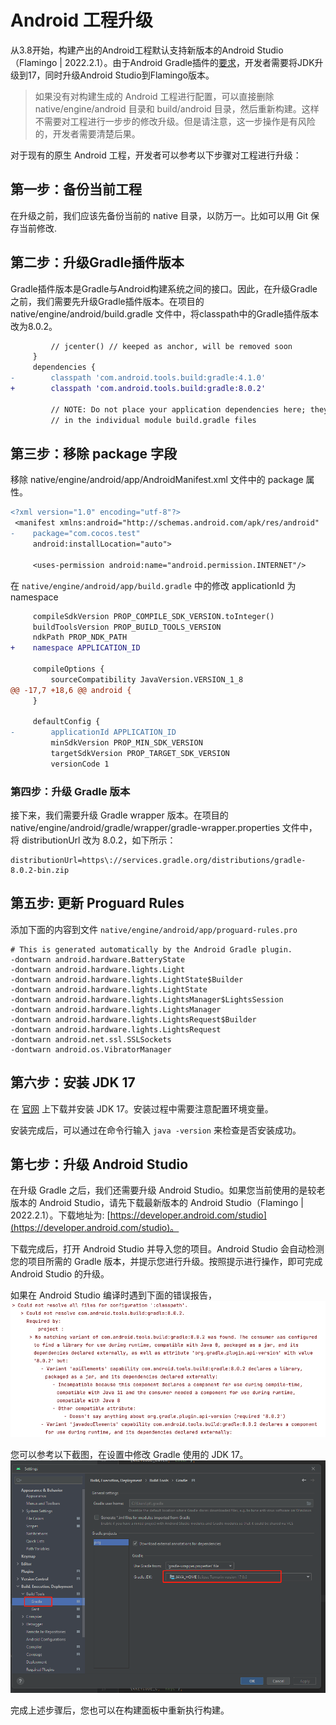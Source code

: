 # Android 工程升级

从3.8开始，构建产出的Android工程默认支持新版本的Android Studio（Flamingo | 2022.2.1）。由于Android Gradle插件的[要求](https://developer.android.com/studio/releases?hl=zh-cn#jdk-17)，开发者需要将JDK升级到17，同时升级Android Studio到Flamingo版本。

> 如果没有对构建生成的 Android 工程进行配置，可以直接删除 native/engine/android 目录和 build/android 目录，然后重新构建。这样不需要对工程进行一步步的修改升级。但是请注意，这一步操作是有风险的，开发者需要清楚后果。

对于现有的原生 Android 工程，开发者可以参考以下步骤对工程进行升级：

## 第一步：备份当前工程

在升级之前，我们应该先备份当前的 native 目录，以防万一。比如可以用 Git 保存当前修改.

## 第二步：升级Gradle插件版本

Gradle插件版本是Gradle与Android构建系统之间的接口。因此，在升级Gradle之前，我们需要先升级Gradle插件版本。在项目的 native/engine/android/build.gradle 文件中，将classpath中的Gradle插件版本改为8.0.2。

```diff
         // jcenter() // keeped as anchor, will be removed soon
     }
     dependencies {
-        classpath 'com.android.tools.build:gradle:4.1.0'
+        classpath 'com.android.tools.build:gradle:8.0.2'

         // NOTE: Do not place your application dependencies here; they belong
         // in the individual module build.gradle files
```

## 第三步：移除 package 字段

移除 native/engine/android/app/AndroidManifest.xml 文件中的 package 属性。

```diff
<?xml version="1.0" encoding="utf-8"?>
 <manifest xmlns:android="http://schemas.android.com/apk/res/android"
-    package="com.cocos.test"
     android:installLocation="auto">

     <uses-permission android:name="android.permission.INTERNET"/>
```

在 `native/engine/android/app/build.gradle` 中的修改 applicationId 为 namespace
```diff
     compileSdkVersion PROP_COMPILE_SDK_VERSION.toInteger()
     buildToolsVersion PROP_BUILD_TOOLS_VERSION
     ndkPath PROP_NDK_PATH
+    namespace APPLICATION_ID

     compileOptions {
         sourceCompatibility JavaVersion.VERSION_1_8
@@ -17,7 +18,6 @@ android {
     }

     defaultConfig {
-        applicationId APPLICATION_ID
         minSdkVersion PROP_MIN_SDK_VERSION
         targetSdkVersion PROP_TARGET_SDK_VERSION
         versionCode 1
```

### 第四步：升级 Gradle 版本

接下来，我们需要升级 Gradle wrapper 版本。在项目的 native/engine/android/gradle/wrapper/gradle-wrapper.properties 文件中，将 distributionUrl 改为 8.0.2，如下所示：

```properties
distributionUrl=https\://services.gradle.org/distributions/gradle-8.0.2-bin.zip

```

## 第五步: 更新 Proguard Rules

添加下面的内容到文件 `native/engine/android/app/proguard-rules.pro`

```
# This is generated automatically by the Android Gradle plugin.
-dontwarn android.hardware.BatteryState
-dontwarn android.hardware.lights.Light
-dontwarn android.hardware.lights.LightState$Builder
-dontwarn android.hardware.lights.LightState
-dontwarn android.hardware.lights.LightsManager$LightsSession
-dontwarn android.hardware.lights.LightsManager
-dontwarn android.hardware.lights.LightsRequest$Builder
-dontwarn android.hardware.lights.LightsRequest
-dontwarn android.net.ssl.SSLSockets
-dontwarn android.os.VibratorManager
```

## 第六步：安装 JDK 17

在 [官网](https://www.oracle.com/java/technologies/downloads/) 上下载并安装 JDK 17。安装过程中需要注意配置环境变量。

安装完成后，可以通过在命令行输入 `java -version` 来检查是否安装成功。


## 第七步：升级 Android Studio

在升级 Gradle 之后，我们还需要升级 Android Studio。如果您当前使用的是较老版本的 Android Studio，请先下载最新版本的 Android Studio（Flamingo | 2022.2.1）。下载地址为: [https://developer.android.com/studio](https://developer.android.com/studio)。


下载完成后，打开 Android Studio 并导入您的项目。Android Studio 会自动检测您的项目所需的 Gradle 版本，并提示您进行升级。按照提示进行操作，即可完成 Android Studio 的升级。

如果在 Android Studio 编译时遇到下面的错误报告，
![error](./upgrade-3.8-jdk-bad-version.png)

您可以参考以下截图，在设置中修改 Gradle 使用的 JDK 17。
![fix](./upgrade-3.8-jdk-version-as.png)


完成上述步骤后，您也可以在构建面板中重新执行构建。